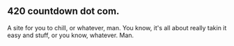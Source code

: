 ## 420 countdown dot com.

A site for you to chill, or whatever, man.  You know, it's all about really takin it easy and stuff, or you know, whatever.  Man.